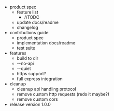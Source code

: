 * product spec
    - feature list
        - //TODO
    - update docs/readme
    - changelog
* contributions guide
    - product spec
    - implementation docs/readme
    - test suite
* features
    - build to dir
    - --no-api
    - --quiet
    - https support?
    - full express integration
* cleanup
    - cleanup api handling protocol
    - remove custom http requests (redo it maybe?)
    - remove custom cors
* release version 1.0.0
